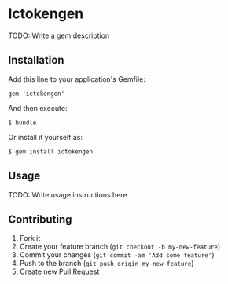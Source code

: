 # Ictokengen

TODO: Write a gem description

## Installation

Add this line to your application's Gemfile:

    gem 'ictokengen'

And then execute:

    $ bundle

Or install it yourself as:

    $ gem install ictokengen

## Usage

TODO: Write usage instructions here

## Contributing

1. Fork it
2. Create your feature branch (`git checkout -b my-new-feature`)
3. Commit your changes (`git commit -am 'Add some feature'`)
4. Push to the branch (`git push origin my-new-feature`)
5. Create new Pull Request
